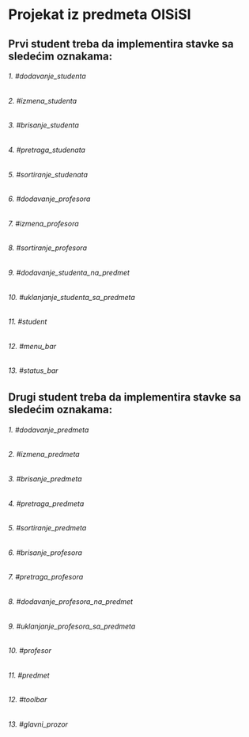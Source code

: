 # Projekat iz predmeta OISiSI


## Prvi student treba da implementira stavke sa sledećim oznakama:
###### 1. #dodavanje_studenta 
###### 2. #izmena_studenta 
###### 3. #brisanje_studenta 
###### 4. #pretraga_studenata 
###### 5. #sortiranje_studenata  
###### 6. #dodavanje_profesora 
###### 7. #izmena_profesora 
###### 8. #sortiranje_profesora 
###### 9. #dodavanje_studenta_na_predmet 
###### 10. #uklanjanje_studenta_sa_predmeta 
###### 11. #student 
###### 12. #menu_bar 
###### 13. #status_bar 

## Drugi student treba da implementira stavke sa sledećim oznakama: 
###### 1. #dodavanje_predmeta 
###### 2. #izmena_predmeta 
###### 3. #brisanje_predmeta
###### 4. #pretraga_predmeta 
###### 5. #sortiranje_predmeta 
###### 6. #brisanje_profesora 
###### 7. #pretraga_profesora 
###### 8. #dodavanje_profesora_na_predmet 
###### 9. #uklanjanje_profesora_sa_predmeta 
###### 10. #profesor 
###### 11. #predmet 
###### 12. #toolbar 
###### 13. #glavni_prozor 
